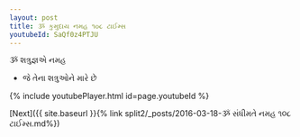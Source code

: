 ```yaml
---
layout: post
title: ૐ કુમુદાય નમહ ૧૦૮ ટાઈમ્સ
youtubeId: SaQf0z4PTJU
---
```

 
 
 ૐ શત્રુજ્ઞએ નમહ  
 
 -  જે તેના શત્રુઓને મારે છે 
 
  
 
  
 
 
 
 
 
 


{% include youtubePlayer.html id=page.youtubeId %}
 
[Next]({{ site.baseurl }}{% link  split2/_posts/2016-03-18-ૐ સંધીમતે નમહ ૧૦૮ ટાઈમ્સ.md%})
 
